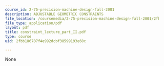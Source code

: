 ```yaml
---
course_id: 2-75-precision-machine-design-fall-2001
description: ADJUSTABLE GEOMETRIC CONSTRAINTS
file_location: /coursemedia/2-75-precision-machine-design-fall-2001/2fbb186787f4e992dcbf38599193e60c_constraint_lecture_part_II.pdf
file_type: application/pdf
layout: pdf
title: constraint_lecture_part_II.pdf
type: course
uid: 2fbb186787f4e992dcbf38599193e60c

---
```

None